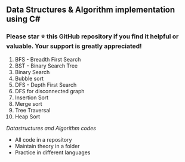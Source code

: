 ## Data Structures & Algorithm implementation using C#
### Please star ⭐ this GitHub repository if you find it helpful or valuable. Your support is greatly appreciated!

1. BFS - Breadth First Search
2. BST - Binary Search Tree
3. Binary Search
4. Bubble sort
5. DFS - Depth First Search
6. DFS for disconnected graph
7. Insertion Sort
8. Merge sort
9. Tree Traversal
10. Heap Sort


*Datastructures and Algorithm codes*  
* All code in a repository
* Maintain theory in a folder
* Practice in different languages


